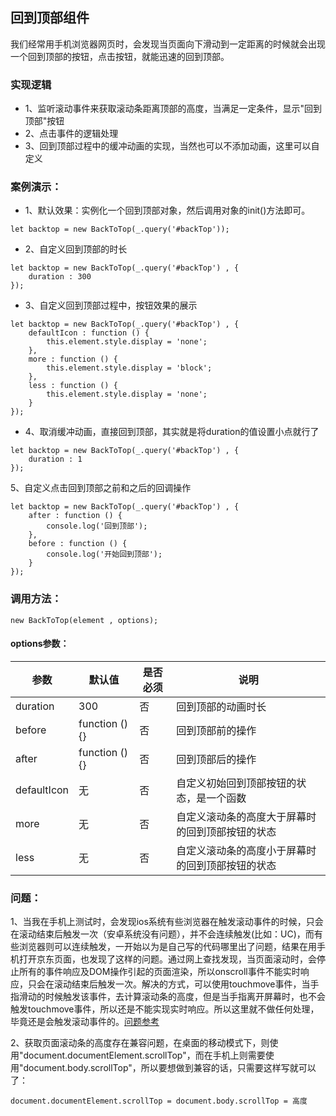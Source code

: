 ## 回到顶部组件
我们经常用手机浏览器网页时，会发现当页面向下滑动到一定距离的时候就会出现一个回到顶部的按钮，点击按钮，就能迅速的回到顶部。
### 实现逻辑
- 1、监听滚动事件来获取滚动条距离顶部的高度，当满足一定条件，显示"回到顶部"按钮
- 2、点击事件的逻辑处理
- 3、回到顶部过程中的缓冲动画的实现，当然也可以不添加动画，这里可以自定义
### 案例演示：
- 1、默认效果：实例化一个回到顶部对象，然后调用对象的init()方法即可。
```
let backtop = new BackToTop(_.query('#backTop'));
```
- 2、自定义回到顶部的时长

```
let backtop = new BackToTop(_.query('#backTop') , {
    duration : 300
});
```
- 3、自定义回到顶部过程中，按钮效果的展示

```
let backtop = new BackToTop(_.query('#backTop') , {
    defaultIcon : function () {
        this.element.style.display = 'none';
    },
    more : function () {
        this.element.style.display = 'block';
    },
    less : function () {
        this.element.style.display = 'none';
    }
});
```
- 4、取消缓冲动画，直接回到顶部，其实就是将duration的值设置小点就行了

```
let backtop = new BackToTop(_.query('#backTop') , {
    duration : 1
});
```
5、自定义点击回到顶部之前和之后的回调操作

```
let backtop = new BackToTop(_.query('#backTop') , {
    after : function () {
        console.log('回到顶部'); 
    },
    before : function () {
        console.log('开始回到顶部');
    }
});
```
### 调用方法：

```
new BackToTop(element , options);
```
#### options参数：

参数 | 默认值 | 是否必须 | 说明
---|---|---|---
duration | 300 | 否 | 回到顶部的动画时长
before | function () {} | 否 | 回到顶部前的操作
after | function () {} | 否 | 回到顶部后的操作
defaultIcon | 无 | 否 | 自定义初始回到顶部按钮的状态，是一个函数
more | 无 | 否 | 自定义滚动条的高度大于屏幕时的回到顶部按钮的状态
less | 无 | 否 | 自定义滚动条的高度小于屏幕时的回到顶部按钮的状态

### 问题：
1、当我在手机上测试时，会发现ios系统有些浏览器在触发滚动事件的时候，只会在滚动结束后触发一次（安卓系统没有问题），并不会连续触发(比如：UC)，而有些浏览器则可以连续触发，一开始以为是自己写的代码哪里出了问题，结果在用手机打开京东页面，也发现了这样的问题。通过网上查找发现，当页面滚动时，会停止所有的事件响应及DOM操作引起的页面渲染，所以onscroll事件不能实时响应，只会在滚动结束后触发一次。解决的方式，可以使用touchmove事件，当手指滑动的时候触发该事件，去计算滚动条的高度，但是当手指离开屏幕时，也不会触发touchmove事件，所以还是不能实现实时响应。所以这里就不做任何处理，毕竟还是会触发滚动事件的。[问题参考](https://segmentfault.com/q/1010000004453730)

2、获取页面滚动条的高度存在兼容问题，在桌面的移动模式下，则使用"document.documentElement.scrollTop"，而在手机上则需要使用"document.body.scrollTop"，所以要想做到兼容的话，只需要这样写就可以了：
```
document.documentElement.scrollTop = document.body.scrollTop = 高度
```